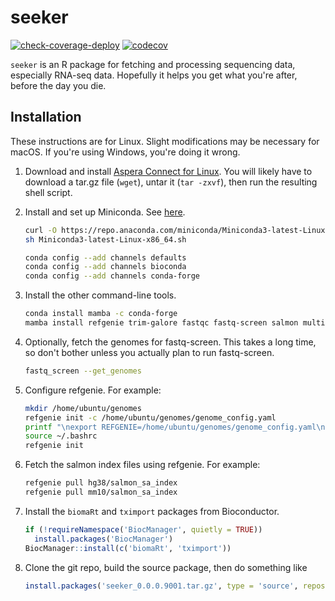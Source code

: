 # seeker

[![check-coverage-deploy](https://github.com/hugheylab/seeker/workflows/check-coverage-deploy/badge.svg)](https://github.com/hugheylab/seeker/actions)
[![codecov](https://codecov.io/gh/hugheylab/seeker/branch/master/graph/badge.svg)](https://codecov.io/gh/hugheylab/seeker)

`seeker` is an R package for fetching and processing sequencing data, especially RNA-seq data. Hopefully it helps you get what you're after, before the day you die.

## Installation

These instructions are for Linux. Slight modifications may be necessary for macOS. If you're using Windows, you're doing it wrong.

1. Download and install [Aspera Connect for Linux](https://www.ibm.com/aspera/connect/). You will likely have to download a tar.gz file (`wget`), untar it (`tar -zxvf`), then run the resulting shell script.

1. Install and set up Miniconda. See [here](https://bioconda.github.io/user/install.html#set-up-channels).

    ```sh
    curl -O https://repo.anaconda.com/miniconda/Miniconda3-latest-Linux-x86_64.sh
    sh Miniconda3-latest-Linux-x86_64.sh
    
    conda config --add channels defaults
    conda config --add channels bioconda
    conda config --add channels conda-forge
    ```

1. Install the other command-line tools.

    ```sh
    conda install mamba -c conda-forge
    mamba install refgenie trim-galore fastqc fastq-screen salmon multiqc
    ```

1. Optionally, fetch the genomes for fastq-screen. This takes a long time, so don't bother unless you actually plan to run fastq-screen.

    ```sh
    fastq_screen --get_genomes
    ```

1. Configure refgenie. For example:

    ```sh
    mkdir /home/ubuntu/genomes
    refgenie init -c /home/ubuntu/genomes/genome_config.yaml
    printf "\nexport REFGENIE=/home/ubuntu/genomes/genome_config.yaml\n" >> ~/.bashrc
    source ~/.bashrc
    refgenie init
    ```

1. Fetch the salmon index files using refgenie. For example:

    ```sh
    refgenie pull hg38/salmon_sa_index
    refgenie pull mm10/salmon_sa_index
    ```

1. Install the `biomaRt` and `tximport` packages from Bioconductor.

    ```r
    if (!requireNamespace('BiocManager', quietly = TRUE))
      install.packages('BiocManager')
    BiocManager::install(c('biomaRt', 'tximport'))
    ```

1. Clone the git repo, build the source package, then do something like

    ```r
    install.packages('seeker_0.0.0.9001.tar.gz', type = 'source', repos = NULL)
    ```
